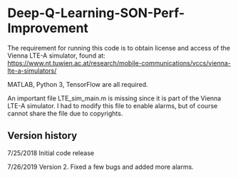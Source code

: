 # Deep-Q-Learning-SON-Perf-Improvement

The requirement for running this code is to obtain license and access of the Vienna LTE-A simulator, found at: https://www.nt.tuwien.ac.at/research/mobile-communications/vccs/vienna-lte-a-simulators/

MATLAB, Python 3, TensorFlow are all required.

An important file LTE_sim_main.m is missing since it is part of the Vienna LTE-A simulator.  I had to modify this file to enable alarms, but of course cannot share the file due to copyrights.

## Version history
7/25/2018 Initial code release

7/26/2019 Version 2.  Fixed a few bugs and added more alarms.
